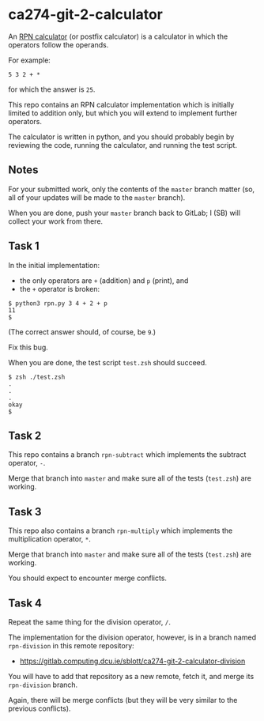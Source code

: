 # ca274-git-2-calculator

An [RPN calculator](https://en.wikipedia.org/wiki/Reverse_Polish_notation)
(or postfix calculator)
is a calculator in which the operators follow the operands.

For example:

```
5 3 2 + *
```

for which the answer is `25`.

This repo contains an RPN calculator implementation which is initially limited to addition only, but which you
will extend to implement further operators.

The calculator is written in python, and you should probably begin by reviewing the code, running the
calculator, and running the test script.

## Notes

For your submitted work, only the contents of the `master` branch matter (so, all of your updates will be made
to the `master` branch).

When you are done, push your `master` branch back to GitLab; I (SB) will collect your work from there.

## Task 1

In the initial implementation:

- the only operators are `+` (addition) and `p` (print), and
- the `+` operator is broken:

```console
$ python3 rpn.py 3 4 + 2 + p
11
$
```

(The correct answer should, of course, be `9`.)

Fix this bug.

When you are done, the test script `test.zsh` should succeed.

```console
$ zsh ./test.zsh
.
.
.
okay
$
```

## Task 2

This repo contains a branch `rpn-subtract` which implements the subtract operator, `-`.

Merge that branch into `master` and make sure all of the tests (`test.zsh`) are working.

## Task 3

This repo also contains a branch `rpn-multiply` which implements the multiplication operator, `*`.

Merge that branch into `master` and make sure all of the tests (`test.zsh`) are working.

You should expect to encounter merge conflicts.

## Task 4

Repeat the same thing for the division operator, `/`.

The implementation for the division operator, however, is in a branch named `rpn-division`
in this remote repository:

- https://gitlab.computing.dcu.ie/sblott/ca274-git-2-calculator-division

You will have to add that repository as a new remote, fetch it, and merge its `rpn-division` branch.

Again, there will be merge conflicts (but they will be very similar to the previous conflicts).
